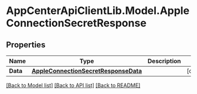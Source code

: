 # AppCenterApiClientLib.Model.AppleConnectionSecretResponse
## Properties

Name | Type | Description | Notes
------------ | ------------- | ------------- | -------------
**Data** | [**AppleConnectionSecretResponseData**](AppleConnectionSecretResponseData.md) |  | [optional] 

[[Back to Model list]](../README.md#documentation-for-models) [[Back to API list]](../README.md#documentation-for-api-endpoints) [[Back to README]](../README.md)


